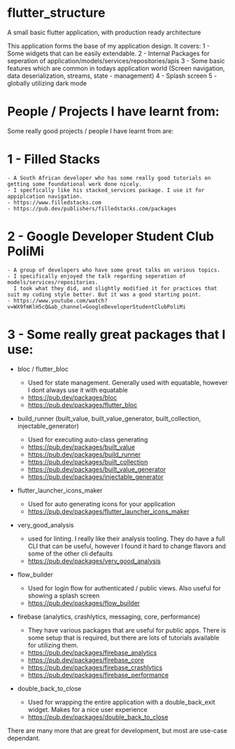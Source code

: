 # flutter_structure
A small basic flutter application, with production ready architecture

This application forms the base of my application design. 
It covers:
1 - Some widgets that can be easily extendable. 
2 - Internal Packages for seperation of application/models/services/repositories/apis
3 - Some basic features which are common in todays application world (Screen navigation, data deserialization, streams, state - management)
4 - Splash screen
5 - globally utilizing dark mode

# People / Projects I have learnt from:
Some really good projects / people I have learnt from are:
# 1 - Filled Stacks
    - A South African developer who has some really good tutorials on getting some foundational work done nicely. 
    - I specfically like his stacked_services package. I use it for appiplcation navigation. 
    - https://www.filledstacks.com
    - https://pub.dev/publishers/filledstacks.com/packages

# 2 - Google Developer Student Club PoliMi
    - A group of developers who have some great talks on various topics.
    - I specifically enjoyed the talk regarding seperation of models/services/repositories. 
      I took what they did, and slightly modified it for practices that suit my coding style better. But it was a good starting point.
    - https://www.youtube.com/watch?v=WX9fmKlH5cQ&ab_channel=GoogleDeveloperStudentClubPoliMi
    
# 3 - Some really great packages that I use: 
   - bloc / flutter_bloc 
     - Used for state management. Generally used with equatable, however I dont always use it with equatable
     - https://pub.dev/packages/bloc
     - https://pub.dev/packages/flutter_bloc

   - build_runner (built_value, built_value_generator, built_collection, injectable_generator)
     - Used for executing auto-class generating
     - https://pub.dev/packages/built_value
     - https://pub.dev/packages/build_runner
     - https://pub.dev/packages/built_collection
     - https://pub.dev/packages/built_value_generator
     - https://pub.dev/packages/injectable_generator
     
   - flutter_launcher_icons_maker
     - Used for auto generating icons for your application
     - https://pub.dev/packages/flutter_launcher_icons_maker

   - very_good_analysis
     - used for linting. I really like their analysis tooling. They do have a full CLI that can be useful, however I found it hard to change flavors and some of the other cli defaults
     - https://pub.dev/packages/very_good_analysis
     
   - flow_builder
     - Used for login flow for authenticated / public views. Also useful for showing a splash screen
     - https://pub.dev/packages/flow_builder
     
   - firebase (analytics, crashlytics, messaging, core, performance)
     - They have various packages that are useful for public apps. There is some setup that is required, but there are
       lots of tutorials available for utilizing them. 
     - https://pub.dev/packages/firebase_analytics
     - https://pub.dev/packages/firebase_core
     - https://pub.dev/packages/firebase_crashlytics
     - https://pub.dev/packages/firebase_performance
       
   - double_back_to_close
     - Used for wrapping the entire application with a double_back_exit widget. Makes for a nice user experience
     - https://pub.dev/packages/double_back_to_close
     
There are many more that are great for development, but most are use-case dependant.

